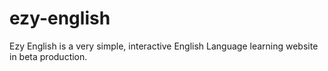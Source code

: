 # ezy-english
Ezy English is a very simple, interactive English Language learning website in beta production. 

